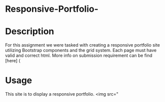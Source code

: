 # Responsive-Portfolio-
# Description 

For this assignment we were tasked with creating a responsive portfolio site utilizing Bootstrap components and the grid system.  Each page must have valid and correct html.  More info on submission requirement can be find [here] (

# Usage

This site is to display a responsive portfolio.
<img src="
